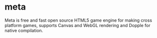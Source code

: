 meta
====

Meta is free and fast open source HTML5 game engine for making cross platform games, supports Canvas and WebGL rendering and Dopple for native compilation.
